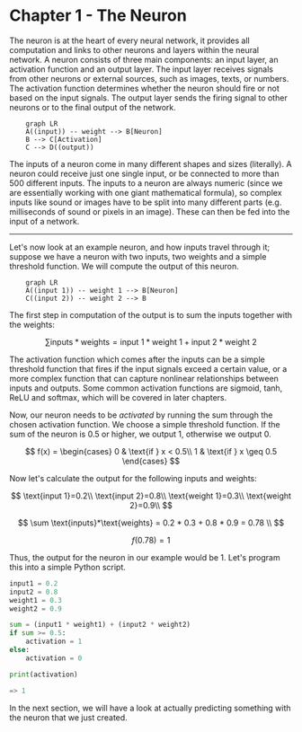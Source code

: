 # Chapter 1 - The Neuron

The neuron is at the heart of every neural network, it provides all computation and links to other neurons and layers within the neural network. A neuron consists of three main components: an input layer, an activation function and an output layer. The input layer receives signals from other neurons or external sources, such as images, texts, or numbers. The activation function determines whether the neuron should fire or not based on the input signals. The output layer sends the firing signal to other neurons or to the final output of the network.

```mermaid
    graph LR
    A((input)) -- weight --> B[Neuron]
    B --> C[Activation]
    C --> D((output))
```

The inputs of a neuron come in many different shapes and sizes (literally). A neuron could receive just one single input, or be connected to more than 500 different inputs. The inputs to a neuron are always numeric (since we are essentially working with one giant mathematical formula), so complex inputs like sound or images have to be split into many different parts (e.g. milliseconds of sound or pixels in an image). These can then be fed into the input of a network.

---

Let's now look at an example neuron, and how inputs travel through it; suppose we have a neuron with two inputs, two weights and a simple threshold function. We will compute the output of this neuron.

```mermaid
    graph LR
    A((input 1)) -- weight 1 --> B[Neuron]
    C((input 2)) -- weight 2 --> B
```

The first step in computation of the output is to sum the inputs together with the weights:

$$
\sum \text{inputs}*\text{weights} = \text{input 1} * \text{weight 1} + \text{input 2} * \text{weight 2}
$$

The activation function which comes after the inputs can be a simple threshold function that fires if the input signals exceed a certain value, or a more complex function that can capture nonlinear relationships between inputs and outputs. Some common activation functions are sigmoid, tanh, ReLU and softmax, which will be covered in later chapters.

Now, our neuron needs to be _activated_ by running the sum through the chosen activation function. We choose a simple threshold function. If the sum of the neuron is $0.5$ or higher, we output $1$, otherwise we output $0$.

$$ 
f(x) =
\begin{cases} 
      0 & \text{if } x < 0.5\\
     1 & \text{if } x \geq  0.5
\end{cases}
$$

Now let's calculate the output for the following inputs and weights:

$$
\text{input 1}=0.2\\
\text{input 2}=0.8\\
\text{weight 1}=0.3\\
\text{weight 2}=0.9\\
$$

$$
\sum \text{inputs}*\text{weights} = 0.2 * 0.3 + 0.8 * 0.9 = 0.78 \\
$$

$$
f(0.78)=1
$$

Thus, the output for the neuron in our example would be $1$. Let's program this into a simple Python script.

```python title="single_neuron.py"
input1 = 0.2
input2 = 0.8
weight1 = 0.3
weight2 = 0.9

sum = (input1 * weight1) + (input2 * weight2)
if sum >= 0.5:
    activation = 1
else:
    activation = 0

print(activation)

=> 1
```

In the next section, we will have a look at actually predicting something with the neuron that we just created.